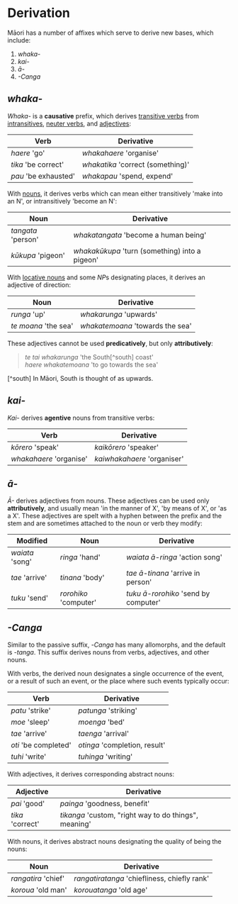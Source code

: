 # Derivation

Māori has a number of affixes which serve to derive new bases, which include:

1. *whaka-*
1. *kai-*
1. *ā-*
1. *-Canga*

## *whaka-*

*Whaka-* is a **causative** prefix, which derives [transitive verbs](./verbs.md#transitive-verbs) from [intransitives](./verbs.md#intransitive-verbs), [neuter verbs](./verbs.md#neuter-verbs), and [adjectives](./verbs.md#adjectives):

| Verb | Derivative |
|--|--|
| *haere* 'go' | *whakahaere* 'organise' |
| *tika* 'be correct' | *whakatika* 'correct (something)' |
| *pau* 'be exhausted' | *whakapau* 'spend, expend' |

With [nouns](./nouns.md), it derives verbs which can mean either transitively 'make into an N', or intransitively 'become an N':

| Noun | Derivative |
|--|--|
| *tangata* 'person' | *whakatangata* 'become a human being' |
| *kūkupa* 'pigeon' | *whakakūkupa* 'turn (something) into a pigeon' |

With [locative nouns](./nouns.md#locative-nouns) and some *NP*s designating places, it derives an adjective of direction:

| Noun | Derivative |
|--|--|
| *runga* 'up' | *whakarunga* 'upwards' |
| *te moana* 'the sea' | *whakatemoana* 'towards the sea' |

These adjectives cannot be used **predicatively**, but only **attributively**:

> *te tai whakarunga* 'the South[^south] coast'  
> *haere whakatemoana* 'to go towards the sea'

[^south] In Māori, South is thought of as upwards.

## *kai-*

*Kai-* derives **agentive** nouns from transitive verbs:

| Verb | Derivative |
|--|--|
| *kōrero* 'speak' | *kaikōrero* 'speaker' |
| *whakahaere* 'organise' | *kaiwhakahaere* 'organiser' |

## *ā-*

*Ā-* derives adjectives from nouns.
These adjectives can be used only **attributively**, and usually mean 'in the manner of X', 'by means of X', or 'as a X'.
These adjectives are spelt with a hyphen between the prefix and the stem and are sometimes attached to the noun or verb they modify:

| Modified | Noun | Derivative |
|--|--|--|
| *waiata* 'song' | *ringa* 'hand' | *waiata ā-ringa* 'action song' |
| *tae* 'arrive' | *tinana* 'body' | *tae ā-tinana* 'arrive in person' |
| *tuku* 'send' | *rorohiko* 'computer' | *tuku ā-rorohiko* 'send by computer' |

## *-Canga*

Similar to the passive suffix, -*Canga* has many allomorphs, and the default is -*tanga*.
This suffix derives nouns from verbs, adjectives, and other nouns.

With verbs, the derived noun designates a single occurrence of the event, or a result of such an event, or the place where such events typically occur:

| Verb | Derivative |
|--|--|
| *patu* 'strike' | *patunga* 'striking' |
| *moe* 'sleep' | *moenga* 'bed' |
| *tae* 'arrive' | *taenga* 'arrival' |
| *oti* 'be completed' | *otinga* 'completion, result' |
| *tuhi* 'write' | *tuhinga* 'writing' |

With adjectives, it derives corresponding abstract nouns:

| Adjective | Derivative |
|--|--|
| *pai* 'good' | *painga* 'goodness, benefit' |
| *tika* 'correct' | *tikanga* 'custom, "right way to do things", meaning' |

With nouns, it derives abstract nouns designating the quality of being the nouns:

| Noun | Derivative |
|--|--|
| *rangatira* 'chief' | *rangatiratanga* 'chiefliness, chiefly rank' |
| *koroua* 'old man' | *korouatanga* 'old age' |
